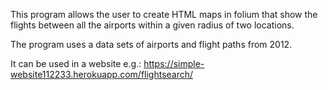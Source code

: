 This program allows the user to create HTML maps in folium that show the flights between all the airports within a given radius of two locations.

The program uses a data sets of airports and flight paths from 2012.

It can be used in a website e.g.: https://simple-website112233.herokuapp.com/flightsearch/